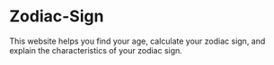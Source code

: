 # Zodiac-Sign
This website helps you find your age, calculate your zodiac sign, and explain the characteristics of your zodiac sign.
